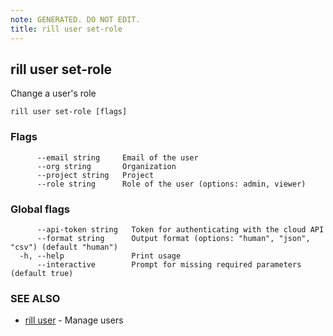 ```yaml
---
note: GENERATED. DO NOT EDIT.
title: rill user set-role
---
```

## rill user set-role

Change a user's role

```
rill user set-role [flags]
```

### Flags

```
      --email string     Email of the user
      --org string       Organization
      --project string   Project
      --role string      Role of the user (options: admin, viewer)
```

### Global flags

```
      --api-token string   Token for authenticating with the cloud API
      --format string      Output format (options: "human", "json", "csv") (default "human")
  -h, --help               Print usage
      --interactive        Prompt for missing required parameters (default true)
```

### SEE ALSO

* [rill user](user.md)	 - Manage users

